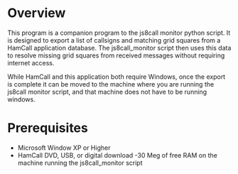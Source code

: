# Overview
This program is a companion program to the js8call monitor python script. It is designed to export a list of callsigns and matching grid squares from a HamCall application database. The js8call_monitor script then uses this data to resolve missing grid squares from received messages without requiring internet access.

While HamCall and this application both require Windows, once the export is complete it can be moved to the machine where you are running the js8call monitor script, and that machine does not have to be running windows.
# Prerequisites
- Microsoft Window XP or Higher
- HamCall DVD, USB, or digital download
 -30 Meg of free RAM on the machine running the js8call_monitor script
